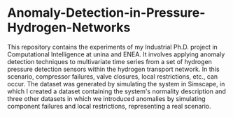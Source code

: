 # Anomaly-Detection-in-Pressure-Hydrogen-Networks
This repository contains the experiments of my Industrial Ph.D. project in Computational Intelligence at unina and ENEA. It involves applying anomaly detection techniques to multivariate time series from a set of hydrogen pressure detection sensors within the hydrogen transport network. In this scenario, compressor failures, valve closures, local restrictions, etc., can occur. The dataset was generated by simulating the system in Simscape, in which I created a dataset containing the system's normality description and three other datasets in which we introduced anomalies by simulating component failures and local restrictions, representing a real scenario.




